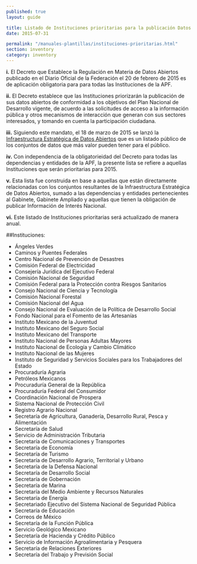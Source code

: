 ```yaml
---
published: true
layout: guide

title: Listado de Instituciones prioritarias para la publicación Datos Abiertos
date: 2015-07-31

permalink: "/manuales-plantillas/instituciones-prioritarias.html"
section: inventory
category: inventory
---
```


**i.** El Decreto que Establece la Regulación en Materia de Datos Abiertos publicado en el Diario Oficial de la Federación el 20 de febrero de 2015 es de aplicación obligatoria para para todas las Instituciones de la APF.

**ii.** El Decreto establece que las Instituciones priorizarán la publicación de sus datos abiertos de conformidad a los objetivos del Plan Nacional de Desarrollo vigente, de acuerdo a las solicitudes de acceso a la información pública y otros mecanismos de interacción que generan con sus sectores interesados, y tomando en cuenta la participación ciudadana.

**iii.** Siguiendo este mandato, el 18 de marzo de 2015 se lanzó la [Infraestructura Estratégica de Datos Abiertos](http://www.gob.mx/consulta/docs/infraestructura-estrategica-de-datos-abiertos) que es un listado público de los conjuntos de datos que más valor pueden tener para el público.

**iv.** Con independencia de la obligatorieidad del Decreto para todas las dependencias y entidades de la APF, la presente lista se refiere a aquellas Instituciones que serán prioritarias para 2015.

**v.** Esta lista fue construida en base a aquellas que están directamente relacionadas con los conjuntos resultantes de la Infraestructura Estratégica de Datos Abiertos, sumado a las dependencias y entidades pertenecientes al Gabinete, Gabinete Ampliado y aquellas que tienen la obligación de publicar Información de Interés Nacional.

**vi.** Este listado de Instituciones prioritarias será actualizado de manera anual.

##Instituciones:

* Ángeles Verdes
* Caminos y Puentes Federales
* Centro Nacional de Prevención de Desastres
* Comisión Federal de Electricidad
* Consejería Jurídica del Ejecutivo Federal
* Comisión Nacional de Seguridad
* Comisión Federal para la Protección contra Riesgos Sanitarios
* Consejo Nacional de Ciencia y Tecnología
* Comisión Nacional Forestal
* Comisión Nacional del Agua
* Consejo Nacional de Evaluación de la Política de Desarrollo Social
* Fondo Nacional para el Fomento de las Artesanías
* Instituto Mexicano de la Juventud
* Instituto Mexicano del Seguro Social
* Instituto Mexicano del Transporte
* Instituto Nacional de Personas Adultas Mayores
* Instituto Nacional de Ecología y Cambio Climático
* Instituto Nacional de las Mujeres
* Instituto de Seguridad y Servicios Sociales para los Trabajadores del Estado
* Procuraduría Agraria
* Petróleos Mexicanos
* Procuraduría General de la República
* Procuraduría Federal del Consumidor
* Coordinación Nacional de Prospera
* Sistema Nacional de Protección Civil
* Registro Agrario Nacional
* Secretaría de Agricultura, Ganadería, Desarrollo Rural, Pesca y Alimentación
* Secretaría de Salud
* Servicio de Administración Tributaria
* Secretaría de Comunicaciones y Transportes
* Secretaría de Economía
* Secretaría de Turismo
* Secretaría de Desarrollo Agrario, Territorial y Urbano
* Secretaría de la Defensa Nacional
* Secretaría de Desarrollo Social
* Secretaría de Gobernación
* Secretaría de Marina
* Secretaría del Medio Ambiente y Recursos Naturales
* Secretaría de Energía
* Secretariado Ejecutivo del Sistema Nacional de Seguridad Pública
* Secretaría de Educación
* Correos de México
* Secretaría de la Función Pública
* Servicio Geológico Mexicano
* Secretaría de Hacienda y Crédito Público
* Servicio de Información Agroalimentaria y Pesquera
* Secretaría de Relaciones Exteriores
* Secretaría del Trabajo y Previsión Social
